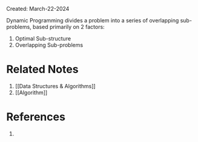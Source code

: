 Created: March-22-2024

Dynamic Programming divides a problem into a series of overlapping sub-problems, based primarily on 2 factors:

1. Optimal Sub-structure
2. Overlapping Sub-problems

# Related Notes

1. [[Data Structures & Algorithms]]
2. [[Algorithm]]
# References

1. 